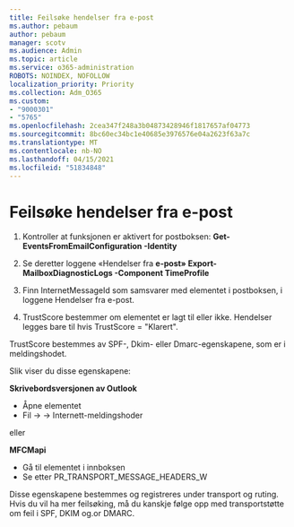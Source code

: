 ```yaml
---
title: Feilsøke hendelser fra e-post
ms.author: pebaum
author: pebaum
manager: scotv
ms.audience: Admin
ms.topic: article
ms.service: o365-administration
ROBOTS: NOINDEX, NOFOLLOW
localization_priority: Priority
ms.collection: Adm_O365
ms.custom:
- "9000301"
- "5765"
ms.openlocfilehash: 2cea347f248a3b04873428946f1817657af04773
ms.sourcegitcommit: 8bc60ec34bc1e40685e3976576e04a2623f63a7c
ms.translationtype: MT
ms.contentlocale: nb-NO
ms.lasthandoff: 04/15/2021
ms.locfileid: "51834848"
---
```

# <a name="troubleshooting-events-from-email"></a>Feilsøke hendelser fra e-post

1. Kontroller at funksjonen er aktivert for postboksen: **Get-EventsFromEmailConfiguration -Identity <mailbox>**

2. Se deretter loggene «Hendelser fra **e-post» Export-MailboxDiagnosticLogs <mailbox> -Component TimeProfile**

3. Finn InternetMessageId som samsvarer med elementet i postboksen, i loggene Hendelser fra e-post.  

4. TrustScore bestemmer om elementet er lagt til eller ikke. Hendelser legges bare til hvis TrustScore = "Klarert".

TrustScore bestemmes av SPF-, Dkim- eller Dmarc-egenskapene, som er i meldingshodet.

Slik viser du disse egenskapene:

**Skrivebordsversjonen av Outlook**

- Åpne elementet
- Fil -> -> Internett-meldingshoder

eller

**MFCMapi**

- Gå til elementet i innboksen
- Se etter PR_TRANSPORT_MESSAGE_HEADERS_W

Disse egenskapene bestemmes og registreres under transport og ruting. Hvis du vil ha mer feilsøking, må du kanskje følge opp med transportstøtte om feil i SPF, DKIM og.or DMARC.